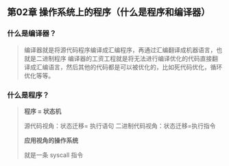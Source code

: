 ## 第02章 操作系统上的程序（什么是程序和编译器）
### 什么是编译器？
> 编译器就是将源代码程序编译成汇编程序，再通过汇编翻译成机器语言，也就是二进制程序
> 编译器的工资工程就是将无法进行编译优化的代码直接翻译成汇编语言，然后其他的代码都是可以被优化的，比如死代码优化，循环优化等等。

### 什么是程序？
> **程序 = 状态机**
> 
> 源代码视角：状态迁移= 执行语句
> 二进制代码视角：状态迁移=执行指令
> 
> **应用视角的操作系统**
> 
> 就是一条 syscall 指令
